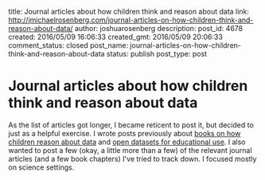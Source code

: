 title: Journal articles about how children think and reason about data
link: http://jmichaelrosenberg.com/journal-articles-on-how-children-think-and-reason-about-data/
author: joshuarosenberg
description: 
post_id: 4678
created: 2016/05/09 16:06:33
created_gmt: 2016/05/09 20:06:33
comment_status: closed
post_name: journal-articles-on-how-children-think-and-reason-about-data
status: publish
post_type: post

# Journal articles about how children think and reason about data

As the list of articles got longer, I became reticent to post it, but decided to just as a helpful exercise. I wrote posts previously about [books on how children reason about data](/books-on-how-children-think-and-reason-about-data/) and [open datasets for educational use](http://jmichaelrosenberg.com/open-datasets-for-educational-use/). I also wanted to post a few (okay, a little more than a few) of the relevant journal articles (and a few book chapters) I've tried to track down. I focused mostly on science settings.